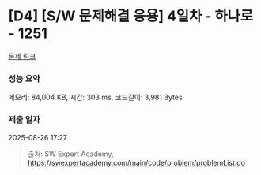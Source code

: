 # [D4] [S/W 문제해결 응용] 4일차 - 하나로 - 1251 

[문제 링크](https://swexpertacademy.com/main/code/problem/problemDetail.do?contestProbId=AV15StKqAQkCFAYD) 

### 성능 요약

메모리: 84,004 KB, 시간: 303 ms, 코드길이: 3,981 Bytes

### 제출 일자

2025-08-26 17:27



> 출처: SW Expert Academy, https://swexpertacademy.com/main/code/problem/problemList.do